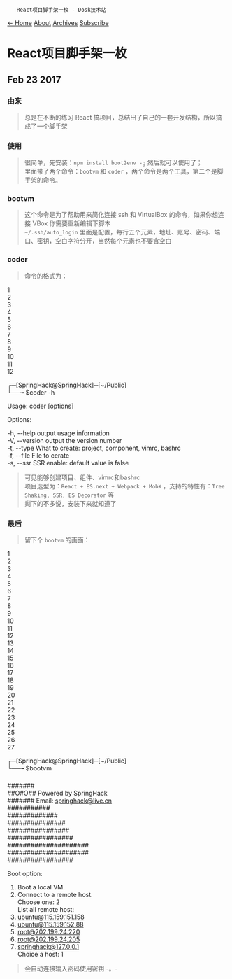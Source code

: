        React项目脚手架一枚 - Dosk技术站   

[← Home](/) [About](/about/) [Archives](/archives/) [Subscribe](/atom.xml)

React项目脚手架一枚
============

Feb 23 2017
-----------

### [](#由来 "由来")由来

> 总是在不断的练习 React 搞项目，总结出了自己的一套开发结构，所以搞成了一个脚手架

### [](#使用 "使用")使用

> 很简单，先安装：`npm install boot2env -g` 然后就可以使用了；  
> 里面带了两个命令：`bootvm` 和 `coder` ，两个命令是两个工具，第二个是脚手架的命令。

### [](#bootvm "bootvm")bootvm

> 这个命令是为了帮助用来简化连接 ssh 和 VirtualBox 的命令，如果你想连接 VBox 你需要重新编辑下脚本  
> `~/.ssh/auto_login` 里面是配置，每行五个元素，地址、账号、密码、端口、密钥，空白字符分开，当然每个元素也不要含空白

### [](#coder "coder")coder

> 命令的格式为：

1  
2  
3  
4  
5  
6  
7  
8  
9  
10  
11  
12  

┌─\[SpringHack@SpringHack\]─\[~/Public\]  
└──╼ $coder -h  
  
 Usage: coder \[options\]  
  
 Options:  
  
 -h, --help          output usage information  
 -V, --version       output the version number  
 -t, --type <value>  What to create: project, component, vimrc, bashrc  
 -f, --file <value>  File to cerate  
 -s, --ssr           SSR enable: default value is false  

> 可见能够创建项目、组件、vimrc和bashrc  
> 项目选型为：`React + ES.next + Webpack + MobX` ，支持的特性有：`Tree Shaking, SSR, ES Decorator` 等  
> 剩下的不多说，安装下来就知道了

### [](#最后 "最后")最后

> 留下个 `bootvm` 的画面：

1  
2  
3  
4  
5  
6  
7  
8  
9  
10  
11  
12  
13  
14  
15  
16  
17  
18  
19  
20  
21  
22  
23  
24  
25  
26  
27  

┌─\[SpringHack@SpringHack\]─\[~/Public\]  
└──╼ $bootvm  
  
 #####  
 #######  
 ##O#O##            Powered by SpringHack  
 #######            Email: springhack@live.cn  
 ###########  
 #############  
 ###############  
 ################  
 #################  
 #####################  
 #####################  
 #################  
  
Boot option:  
 1. Boot a local VM.  
 2. Connect to a remote host.  
Choose one: 2  
List all remote host:  
 1. ubuntu@115.159.151.158  
 2. ubuntu@115.159.152.88  
 3. root@202.199.24.220  
 4. root@202.199.24.205  
 5. springhack@127.0.0.1  
Choice a host: 1  

> 会自动连接输入密码使用密钥 -。-
